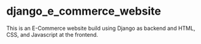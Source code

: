 # django_e_commerce_website
This is an E-Commerce website build using Django as backend and HTML, CSS, and Javascript at the frontend.
